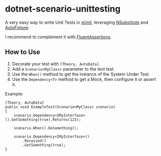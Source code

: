 # dotnet-scenario-unittesting
A very easy way to write Unit Tests in [xUnit](https://xunit.net/docs/getting-started/netcore/cmdline), leveraging [NSubstitute](https://github.com/nsubstitute/NSubstitute) and [AutoFixture](https://github.com/AutoFixture/AutoFixture).

I recommend to complement it with [FluentAssertions](https://fluentassertions.com/).

## How to Use
1. Decorate your test with `[Theory, AutoData]`.
2. Add a `Scenario<MyClass>` parameter to the test test.
3. Use the `When()` method to get the instance of the System Under Test.
4. Use the `Dependency<T>` method to get a Mock, then configure it or assert it.

Example:

```chsarp
[Theory, AutoData]
public void ExampleTest(Scenario<MyClass> scenario)
{
    scenario.Dependency<IMyInterface>().GetSomething(true).Returns(123);

    scenario.When().DoSomething();

    scenario.Dependency<IMyInterface>()
        .Received()
        .GetSomething(true);
}
```